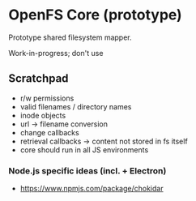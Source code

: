 # OpenFS Core (prototype)

Prototype shared filesystem mapper.

Work-in-progress; don't use

## Scratchpad

- r/w permissions
- valid filenames / directory names
- inode objects
- url -> filename conversion
- change callbacks
- retrieval callbacks -> content not stored in fs itself
- core should run in all JS environments

### Node.js specific ideas (incl. + Electron)

- https://www.npmjs.com/package/chokidar
